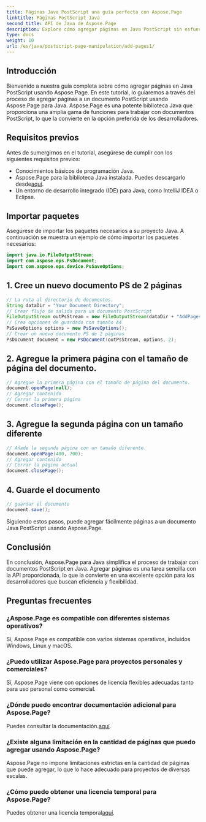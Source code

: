 ```yaml
---
title: Páginas Java PostScript una guía perfecta con Aspose.Page
linktitle: Páginas PostScript Java
second_title: API de Java de Aspose.Page
description: Explore cómo agregar páginas en Java PostScript sin esfuerzo usando Aspose.Page. Mejore la creación de sus documentos con esta potente biblioteca Java.
type: docs
weight: 10
url: /es/java/postscript-page-manipulation/add-pages1/
---
```

## Introducción
Bienvenido a nuestra guía completa sobre cómo agregar páginas en Java PostScript usando Aspose.Page. En este tutorial, lo guiaremos a través del proceso de agregar páginas a un documento PostScript usando Aspose.Page para Java. Aspose.Page es una potente biblioteca Java que proporciona una amplia gama de funciones para trabajar con documentos PostScript, lo que la convierte en la opción preferida de los desarrolladores.
## Requisitos previos
Antes de sumergirnos en el tutorial, asegúrese de cumplir con los siguientes requisitos previos:
- Conocimientos básicos de programación Java.
-  Aspose.Page para la biblioteca Java instalada. Puedes descargarlo desde[aquí](https://releases.aspose.com/page/java/).
- Un entorno de desarrollo integrado (IDE) para Java, como IntelliJ IDEA o Eclipse.
## Importar paquetes
Asegúrese de importar los paquetes necesarios a su proyecto Java. A continuación se muestra un ejemplo de cómo importar los paquetes necesarios:
```java
import java.io.FileOutputStream;
import com.aspose.eps.PsDocument;
import com.aspose.eps.device.PsSaveOptions;

```
## 1. Cree un nuevo documento PS de 2 páginas
```java
// La ruta al directorio de documentos.
String dataDir = "Your Document Directory";
// Crear flujo de salida para un documento PostScript
FileOutputStream outPsStream = new FileOutputStream(dataDir + "AddPages1_outPS.ps");
// Crea opciones de guardado con tamaño A4
PsSaveOptions options = new PsSaveOptions();
// Crear un nuevo documento PS de 2 páginas
PsDocument document = new PsDocument(outPsStream, options, 2);
```
## 2. Agregue la primera página con el tamaño de página del documento.
```java
// Agregue la primera página con el tamaño de página del documento.
document.openPage(null);
// Agregar contenido
// Cerrar la primera página
document.closePage();
```
## 3. Agregue la segunda página con un tamaño diferente
```java
// Añade la segunda página con un tamaño diferente.
document.openPage(400, 700);
// Agregar contenido
// Cerrar la página actual
document.closePage();
```
## 4. Guarde el documento
```java
// guardar el documento
document.save();
```
Siguiendo estos pasos, puede agregar fácilmente páginas a un documento Java PostScript usando Aspose.Page.
## Conclusión
En conclusión, Aspose.Page para Java simplifica el proceso de trabajar con documentos PostScript en Java. Agregar páginas es una tarea sencilla con la API proporcionada, lo que la convierte en una excelente opción para los desarrolladores que buscan eficiencia y flexibilidad.
## Preguntas frecuentes
### ¿Aspose.Page es compatible con diferentes sistemas operativos?
Sí, Aspose.Page es compatible con varios sistemas operativos, incluidos Windows, Linux y macOS.
### ¿Puedo utilizar Aspose.Page para proyectos personales y comerciales?
Sí, Aspose.Page viene con opciones de licencia flexibles adecuadas tanto para uso personal como comercial.
### ¿Dónde puedo encontrar documentación adicional para Aspose.Page?
 Puedes consultar la documentación.[aquí](https://reference.aspose.com/page/java/).
### ¿Existe alguna limitación en la cantidad de páginas que puedo agregar usando Aspose.Page?
Aspose.Page no impone limitaciones estrictas en la cantidad de páginas que puede agregar, lo que lo hace adecuado para proyectos de diversas escalas.
### ¿Cómo puedo obtener una licencia temporal para Aspose.Page?
 Puedes obtener una licencia temporal[aquí](https://purchase.aspose.com/temporary-license/).